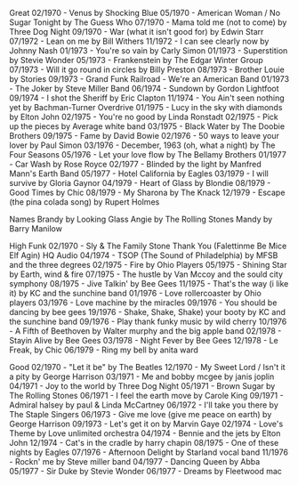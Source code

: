 Great
02/1970 - Venus by Shocking Blue
05/1970 - American Woman / No Sugar Tonight by The Guess Who
07/1970 - Mama told me (not to come) by Three Dog Night
09/1970 - War (what it isn't good for) by Edwin Starr
07/1972 - Lean on me by Bill Withers
11/1972 - I can see clearly now by Johnny Nash
01/1973 - You're so vain by Carly Simon
01/1973 - Superstition by Stevie Wonder
05/1973 - Frankenstein by The Edgar Winter Group
07/1973 - Will it go round in circles by Billy Preston
08/1973 - Brother Louie by Stories
09/1973 - Grand Funk Railroad - We're an American Band
01/1973 - The Joker by Steve Miller Band
06/1974 - Sundown by Gordon Lightfoot
09/1974 - I shot the Sheriff by Eric Clapton
11/1974 - You Ain't seen nothing yet by Bachman-Turner Overdrive
01/1975 - Lucy in the sky with diamonds by Elton John
02/1975 - You're no good by Linda Ronstadt
02/1975 - Pick up the pieces by Average white band
03/1975 - Black Water by The Doobie Brothers
09/1975 - Fame by David Bowie
02/1976 - 50 ways to leave your lover by Paul Simon
03/1976 - December, 1963 (oh, what a night) by The Four Seasons
05/1976 - Let your love flow by The Bellamy Brothers
01/1977 - Car Wash by Rose Royce
02/1977 - Blinded by the light by Manfred Mann's Earth Band
05/1977 - Hotel California by Eagles
03/1979 - I will survive by Gloria Gaynor
04/1979 - Heart of Glass by Blondie
08/1979 - Good Times by Chic
08/1979 - My Sharona by The Knack
12/1979 - Escape (the pina colada song) by Rupert Holmes

Names
Brandy by Looking Glass
Angie by The Rolling Stones
Mandy by Barry Manilow

High Funk
02/1970 - Sly & The Family Stone Thank You (Falettinme Be Mice Elf Agin) HQ Audio
04/1974 - TSOP (The Sound of Philadelphia) by MFSB and the three degrees 
02/1975 - Fire by Ohio Players
05/1975 - Shining Star by Earth, wind & fire
07/1975 - The hustle by Van Mccoy and the sould city symphony
08/1975 - Jive Talkin' by Bee Gees
11/1975 - That's the way (i like it) by KC and the sunchine band
01/1976 - Love rollercoaster by Ohio players
03/1976 - Love machine by the miracles
09/1976 - You should be dancing by bee gees
19/1976 - Shake, Shake, Shake) your booty by KC and the sunchine band
09/1976 - Play thank funky music by wild cherry
10/1976 - A Fifth of Beethoven by Walter murphy and the big apple band
02/1978 - Stayin Alive by Bee Gees
03/1978 - Night Fever by Bee Gees
12/1978 - Le Freak, by Chic
06/1979 - Ring my bell by anita ward

Good
02/1970 - "Let it be" by The Beatles
12/1970 - My Sweet Lord / Isn't it a pity by George Harrison
03/1971 - Me and bobby mcgee by janis joplin
04/1971 - Joy to the world by Three Dog Night
05/1971 - Brown Sugar by The Rolling Stones
06/1971 - I feel the earth move by Carole King
09/1971 - Admiral halsey by paul & Linda McCartney
06/1972 - I'll take you there by The Staple Singers
06/1973 - Give me love (give me peace on earth) by George Harrison
09/1973 - Let's get it on by Marvin Gaye
02/1974 - Love's Theme by Love unlimited orchestra
04/1974 - Bennie and the jets by Elton John
12/1974 - Cat's in the cradle by harry chapin
08/1975 - One of these nights by Eagles
07/1976 - Afternoon Delight by Starland vocal band
11/1976 - Rockn' me by Steve miller band
04/1977 - Dancing Queen by Abba
05/1977 - Sir Duke by Stevie Wonder
06/1977 - Dreams by Fleetwood mac
